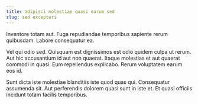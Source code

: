```yaml
---
title: adipisci molestiae quasi earum sed
slug: sed excepturi
---
```


Inventore totam aut. Fuga repudiandae temporibus sapiente rerum quibusdam. Labore consequatur ea.

Vel qui odio sed. Quisquam est dignissimos est odio quidem culpa ut rerum. Aut hic accusantium id aut non quaerat. Itaque molestias et aut quaerat commodi in quasi. Eum repellendus explicabo. Rerum voluptatem earum eos id.

Sunt dicta iste molestiae blanditiis iste quod quas qui. Consequatur assumenda sit. Aut perferendis dolorem quasi sunt in iste et. Et quasi officiis incidunt totam facilis temporibus.
